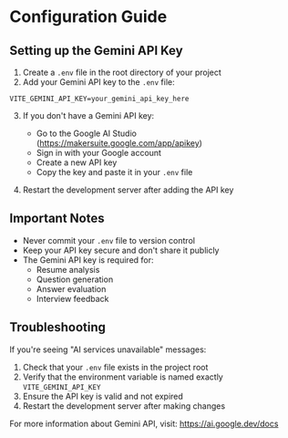 # Configuration Guide

## Setting up the Gemini API Key

1. Create a `.env` file in the root directory of your project
2. Add your Gemini API key to the `.env` file:
```
VITE_GEMINI_API_KEY=your_gemini_api_key_here
```

3. If you don't have a Gemini API key:
   - Go to the Google AI Studio (https://makersuite.google.com/app/apikey)
   - Sign in with your Google account
   - Create a new API key
   - Copy the key and paste it in your `.env` file

4. Restart the development server after adding the API key

## Important Notes

- Never commit your `.env` file to version control
- Keep your API key secure and don't share it publicly
- The Gemini API key is required for:
  - Resume analysis
  - Question generation
  - Answer evaluation
  - Interview feedback

## Troubleshooting

If you're seeing "AI services unavailable" messages:

1. Check that your `.env` file exists in the project root
2. Verify that the environment variable is named exactly `VITE_GEMINI_API_KEY`
3. Ensure the API key is valid and not expired
4. Restart the development server after making changes

For more information about Gemini API, visit: https://ai.google.dev/docs